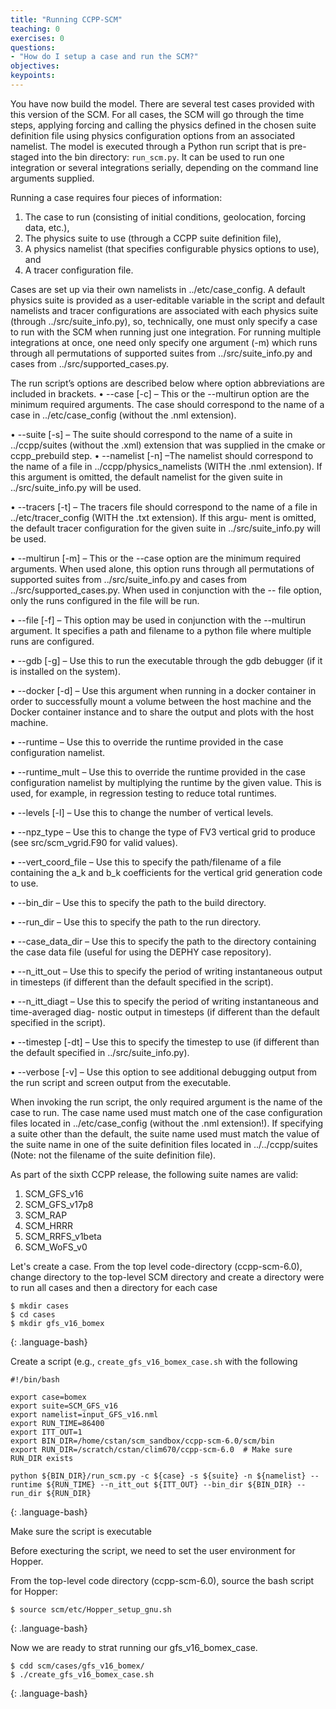 ```yaml
---
title: "Running CCPP-SCM"
teaching: 0
exercises: 0 
questions:
- "How do I setup a case and run the SCM?"
objectives:
keypoints:
---
```

You have now build the model. There are several test cases provided with this version of the SCM. For all cases, the SCM will go through the time steps, applying forcing and calling the physics defined in the chosen suite definition file using physics configuration options from an associated namelist. The model is executed through a Python run script that is pre-staged into the bin directory: `run_scm.py`. It can be used to run one integration or several integrations serially, depending on the command line arguments supplied.

Running a case requires four pieces of information: 
1. The case to run (consisting of initial conditions, geolocation, forcing data, etc.), 
2. The physics suite to use (through a CCPP suite definition file), 
3. A physics namelist (that specifies configurable physics options to use), and 
4. A tracer configuration file. 

Cases are set up via their own namelists in ../etc/case_config. A default physics suite is provided as a user-editable variable in the script and default namelists and tracer configurations are associated with each physics suite (through ../src/suite_info.py), so, technically, one must only specify a case to run with the SCM when running just one integration. For running multiple integrations at once, one need only specify one argument (-m) which runs through all permutations of supported suites from ../src/suite_info.py and cases from ../src/supported_cases.py. 

The run script’s options are described below where option abbreviations are included in brackets.
• --case [-c]
– This or the --multirun option are the minimum required arguments.
The case should correspond to the name of a case in ../etc/case_config (without the .nml extension).

• --suite [-s]
– The suite should correspond to the name of a suite in ../ccpp/suites (without
the .xml) extension that was supplied in the cmake or ccpp_prebuild step. • --namelist [-n]
–The namelist should correspond to the name of a file in ../ccpp/physics_namelists (WITH the .nml extension). If this argument is omitted, the default namelist for the given suite in ../src/suite_info.py will be used.

• --tracers [-t]
– The tracers file should correspond to the name of a file in
../etc/tracer_config (WITH the .txt extension). If this argu- ment is omitted, the default tracer configuration for the given suite in ../src/suite_info.py will be used.

• --multirun [-m]
– This or the --case option are the minimum required arguments.
When used alone, this option runs through all permutations of supported suites from ../src/suite_info.py and cases from ../src/supported_cases.py. When used in conjunction with the -- file option, only the runs configured in the file will be run.

• --file [-f]
– This option may be used in conjunction with the --multirun argument. It
specifies a path and filename to a python file where multiple runs are configured. 

• --gdb [-g]
– Use this to run the executable through the gdb debugger (if it is installed on the system).

• --docker [-d]
– Use this argument when running in a docker container in order to successfully
mount a volume between the host machine and the Docker container instance
and to share the output and plots with the host machine. 

• --runtime
– Use this to override the runtime provided in the case configuration namelist. 

• --runtime_mult
– Use this to override the runtime provided in the case configuration namelist by multiplying the runtime by the given value. This is used, for example, in regression testing to reduce total runtimes.

• --levels [-l]
– Use this to change the number of vertical levels.

• --npz_type
– Use this to change the type of FV3 vertical grid to produce (see src/scm_vgrid.F90 for valid values). 

• --vert_coord_file
– Use this to specify the path/filename of a file containing the a_k and b_k coefficients for the vertical grid generation code to use.

• --bin_dir
– Use this to specify the path to the build directory.

• --run_dir
– Use this to specify the path to the run directory.

• --case_data_dir
– Use this to specify the path to the directory containing the case data file (useful
for using the DEPHY case repository). 

• --n_itt_out
– Use this to specify the period of writing instantaneous output in timesteps (if different than the default specified in the script).

• --n_itt_diagt
– Use this to specify the period of writing instantaneous and time-averaged diag-
nostic output in timesteps (if different than the default specified in the script). 

• --timestep [-dt]
– Use this to specify the timestep to use (if different than the default specified in ../src/suite_info.py).

• --verbose [-v]
– Use this option to see additional debugging output from the run script and screen output from the executable.

When invoking the run script, the only required argument is the name of the case to run. The case name used must match one of the case configuration files located in ../etc/case_config (without the .nml extension!). If specifying a suite other than the default, the suite name used must match the value of the suite name in one of the suite definition files located in ../../ccpp/suites (Note: not the filename of the suite definition file). 

As part of the sixth CCPP release, the following suite names are valid:
1. SCM_GFS_v16
2. SCM_GFS_v17p8 
3. SCM_RAP
4. SCM_HRRR
5. SCM_RRFS_v1beta 
6. SCM_WoFS_v0

Let's create a case. From the top level code-directory (ccpp-scm-6.0), change directory to the top-level SCM directory and create a directory were to run all cases and then a directory for each case

~~~
$ mkdir cases
$ cd cases
$ mkdir gfs_v16_bomex
~~~
{: .language-bash}

Create a script (e.g., `create_gfs_v16_bomex_case.sh` with the following

~~~
#!/bin/bash

export case=bomex
export suite=SCM_GFS_v16
export namelist=input_GFS_v16.nml
export RUN_TIME=86400
export ITT_OUT=1
export BIN_DIR=/home/cstan/scm_sandbox/ccpp-scm-6.0/scm/bin
export RUN_DIR=/scratch/cstan/clim670/ccpp-scm-6.0  # Make sure RUN_DIR exists

python ${BIN_DIR}/run_scm.py -c ${case} -s ${suite} -n ${namelist} --runtime ${RUN_TIME} --n_itt_out ${ITT_OUT} --bin_dir ${BIN_DIR} --run_dir ${RUN_DIR}
~~~
{: .language-bash}

Make sure the script is executable

Before execturing the script, we need to set the user environment for Hopper.

From the top-level code directory (ccpp-scm-6.0), source the bash script for Hopper:

~~~
$ source scm/etc/Hopper_setup_gnu.sh
~~~
{: .language-bash}

Now we are ready to strat running our gfs_v16_bomex_case. 

~~~
$ cdd scm/cases/gfs_v16_bomex/
$ ./create_gfs_v16_bomex_case.sh
~~~
{: .language-bash}



